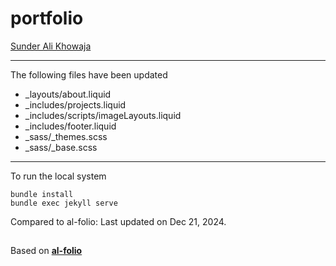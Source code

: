 # portfolio
[Sunder Ali Khowaja](https://sander-ali.github.io/)

---
The following files have been updated
- _layouts/about.liquid
- _includes/projects.liquid
- _includes/scripts/imageLayouts.liquid
- _includes/footer.liquid
- _sass/_themes.scss
- _sass/_base.scss

---
To run the local system
```
bundle install
bundle exec jekyll serve
```

Compared to al-folio: Last updated on Dec 21, 2024.

##
Based on [**al-folio**](https://github.com/alshedivat/al-folio)
